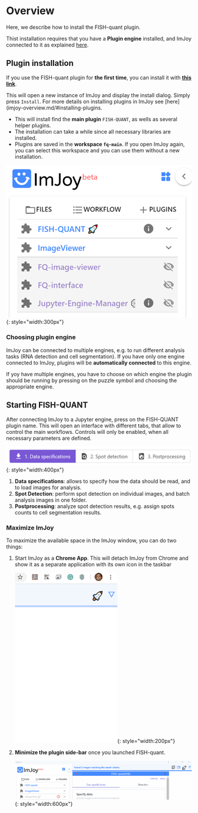 # Overview

Here, we describe how to install the FISH-quant plugin.

Thist installation requires that you have a **Plugin engine** installed, and ImJoy
connected to it as explained  [here](imjoy-installation.md#).

## Plugin installation

If you use the FISH-quant plugin for **the first time**, you can install it with 
<a href="https://imjoy.io/#/app?w=fq-main&plugin=fish-quant/fq-imjoy:FISH-QUANT@stable&upgrade=1" target="_blank">**this link**</a>. 

This will open a new instance of ImJoy and display the install dialog. Simply press `Install`. For more details on installing plugins in ImJoy see [here](imjoy-overview.md/#installing-plugins.

* This will install find the **main plugin** `FISH-QUANT`, as wells as several helper plugins.
* The installation can take a while since all necessary libraries are installed.
* Plugins are saved in the  **workspace `fq-main`**. If you open ImJoy again, you can select this workspace and you can use them without a new installation.

![fq-plugins.png](img/fq-plugins.png){: style="width:300px"}

### Choosing plugin engine

ImJoy can be connected to multiple engines, e.g. to run different analysis tasks (RNA detection and cell segmentation). 
If you have only one engine connected to ImJoy, plugins will be **automatically connected** to this engine. 

If yoy have multiple engines, you have to choose on which engine the plugin should be running by pressing on the 
puzzle symbol and choosing the appropriate engine.

## Starting FISH-QUANT

After connecting ImJoy to a Jupyter engine, press on the FISH-QUANT plugin name. This will open an interface with different tabs, that 
allow to control the main workflows. Controls will only be enabled, when all necessary parameters
are defined.

![fq-detection-thresholds.png](img/fq-ui-banner.png){: style="width:400px"}

1. **Data specifications**: allows to specify how the data should be read, and to load images for analysis.
2. **Spot Detection**: perform spot detection on individual images, and batch analysis images in one folder.
3. **Postprocessing**: analyze spot detection results, e.g. assign spots counts to cell segmentation results.

### Maximize ImJoy

To maximize the available space in the ImJoy window, you can do two things:

1. Start ImJoy as a **Chrome App**. This will detach ImJoy from Chrome and show it as a separate application with its own icon in the taskbar

    ![imjoy-open-as-app.gif](img/imjoy-open-as-app.gif){: style="width:200px"}

2. **Minimize the plugin side-bar** once you launched FISH-quant.

    ![imjoy-collapse-plugin-menu.gif](img/imjoy-collapse-plugin-menu.gif){: style="width:600px"}

